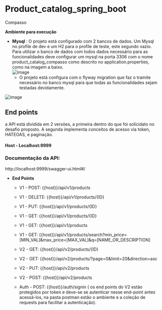 # Product_catalog_spring_boot
Compasso

 __Ambiente para execução__
  
* __Mysql__ : O projeto está configurado com 2 bancos de dados. Um Mysql no profile de dev e um H2 para o profile de teste, este segundo vazio. Para utilizar o banco de dados com todos dados necessário para as funcionalidades deve configurar um mysql na porta 3306 com o nome product_catalog_compasso como descrito no application.properties, como na imagem a baixo.  
![image](https://user-images.githubusercontent.com/6961441/111923741-5b2baa00-8a7f-11eb-8067-a2b9fa45e6d7.png)
  * O projeto está configura com o flyway migration que faz o tramite necessário no banco mysql para que todas as funcionalidades sejam testadas devidamente.

![image](https://user-images.githubusercontent.com/6961441/111923834-dee59680-8a7f-11eb-8e31-5f029544c266.png)
 
 ## End points
 a API está dividida em 2 versões, a primeira dentro do que foi solicidato no desafio proposto. A segunda implementa conceitos de acesso via token, HATEOAS, e paginação.

#### Host - Localhost:9999

### Documentação da API:

http://localhost:9999/swagger-ui.html#/

* __End Points__
  * V1 - POST: {{host}}/api/v1/products
  * V1 - DELETE: {{host}}/api/v1/products/{ID}
  * V1 - PUT: {{host}}/api/v1/products/{ID}
  * V1 - GET: {{host}}/api/v1/products/{ID}
  * V1 - GET: {{host}}/api/v1/products
  * V1 - GET: {{host}}/api/v1/products/search?min_price=[MIN_VAL]&max_price=[MAX_VAL]&q=[NAME_OR_DESCRIPTION]
  
  * V2 - GET: {{host}}/api/v2/products/{ID}
  * V2 - GET: {{host}}/api/v2/products/?page=0&limit=20&direction=asc
  * V2 - PUT: {{host}}/api/v2/products
  * V2 - POST: {{host}}/api/v2/products
  
  * Auth - POST: {{host}}/auth/signin ( os end points do V2 estão protegidos por token e deve-se se autenticar nesse end-point antes acessá-los, na pasta postman estão o ambiente e a coleção de requests para facilitar a autenticação).


